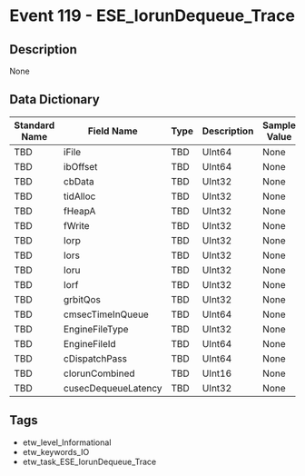 # Event 119 - ESE_IorunDequeue_Trace

## Description
None

## Data Dictionary
|Standard Name|Field Name|Type|Description|Sample Value|
|---|---|---|---|---|
|TBD|iFile|TBD|UInt64|None|None|
|TBD|ibOffset|TBD|UInt64|None|None|
|TBD|cbData|TBD|UInt32|None|None|
|TBD|tidAlloc|TBD|UInt32|None|None|
|TBD|fHeapA|TBD|UInt32|None|None|
|TBD|fWrite|TBD|UInt32|None|None|
|TBD|Iorp|TBD|UInt32|None|None|
|TBD|Iors|TBD|UInt32|None|None|
|TBD|Ioru|TBD|UInt32|None|None|
|TBD|Iorf|TBD|UInt32|None|None|
|TBD|grbitQos|TBD|UInt32|None|None|
|TBD|cmsecTimeInQueue|TBD|UInt64|None|None|
|TBD|EngineFileType|TBD|UInt32|None|None|
|TBD|EngineFileId|TBD|UInt64|None|None|
|TBD|cDispatchPass|TBD|UInt64|None|None|
|TBD|cIorunCombined|TBD|UInt16|None|None|
|TBD|cusecDequeueLatency|TBD|UInt32|None|None|

## Tags
* etw_level_Informational
* etw_keywords_IO
* etw_task_ESE_IorunDequeue_Trace
